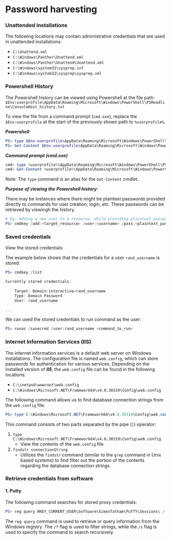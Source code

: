 # Password harvesting

### Unattended installations

The following locations may contain administrative credentials that are used in unattended installations:

* `C:\Unattend.xml`
* `C:\Windows\Panther\Unattend.xml`
* `C:\Windows\Panther\Unattend\Unattend.xml`
* `C:\Windows\system32\sysprep.inf`
* `C:\Windows\system32\sysprep\sysprep.xml`

### Powershell History

The Powershell history can be viewed using Powershell at the file path: `$Env:userprofile\AppData\Roaming\Microsoft\Windows\PowerShell\PSReadline\ConsoleHost_history.txt`

To view the file from a command prompt (`cmd.exe`), replace the `$Env:userprofile` at the start of the previously shown path to `%userprofile%`.

_**Powershell**_

```powershell
PS> type $Env:userprofile\AppData\Roaming\Microsoft\Windows\PowerShell\PSReadline\ConsoleHost_history.txt
PS> Get-Content $Env:userprofile\AppData\Roaming\Microsoft\Windows\PowerShell\PSReadline\ConsoleHost_history.txt
```

_**Command prompt (cmd.exe)**_

```powershell
cmd> type %userprofile%\AppData\Roaming\Microsoft\Windows\PowerShell\PSReadline\ConsoleHost_history.txt
cmd> Get-Content %userprofile%\AppData\Roaming\Microsoft\Windows\PowerShell\PSReadline\ConsoleHost_history.txt
```

Note: The `type` command is an alias for the `Get-Content` cmdlet.

_**Purpose of viewing the Powershell history**_:

There may be instances where there might be plaintext passwords provided directly to commands for user creation, login, etc. These passwords can be retrieved by viewingh the history.

```powershell
# Eg. Adding a new user to a resource, while providing plaintext password
PS> cmdkey /add:<target_resource> /user:<username> /pass:<plaintext_password>
```

### Saved credentials

View the stored credentials

The example below shows that the credentials for a user `rand_username` is stored:

```powershell
PS> cmdkey /list

Currently stored credentials:
  
    Target: Domain:interactive=rand_username       
    Type: Domain Password                           
    User: rand_username

...
```

We can used the stored credentials to run command as the user:

```powershell
PS> runas /savecred /user:rand_username <command_to_run>
```

### Internet Information Services (IIS)

The internet information services is a default web server on Windows installations. The configuration file is named `web.config`, which can store passwords for authentication for various services. Depending on the installed version of _**IIS**_, the `web.config` file can be found in the following locations:

* `C:\inetpub\wwwroot\web.config`
* `C:\Windows\Microsoft.NET\Framework64\v4.0.30319\Config\web.config`

The following command allows us to find database connection strings from the `web.config` file:

```powershell
PS> type C:\Windows\Microsoft.NET\Framework64\v4.0.30319\Config\web.config | findstr connectionString
```

This command consists of two parts separated by the pipe (`|`) operator:

1. `type C:\Windows\Microsoft.NET\Framework64\v4.0.30319\Config\web.config`
   * View the contents of the `web.config` file
2. `findstr connectionString`
   * Utilizes the `findstr` command (similar to the `grep` command in Unix based systems) to find filter out the portion of the contents regarding the database connection strings



### Retrieve credentials from software

#### 1. Putty

The following command searches for stored proxy credentials:

```powershell
PS> reg query HKEY_CURRENT_USER\Software\SimonTatham\PuTTY\Sessions\ /f "Proxy" /s
```

The `reg query` command is used to retrieve or query information from the Windows registry. The `/f` flag is used to filter strings, while the `/s` flag is used to specify the command to search recursively.
